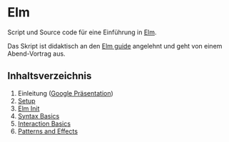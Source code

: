 # Elm
Script und Source code für eine Einführung in [Elm](https://elm-lang.org/).

Das Skript ist didaktisch an den [Elm guide](https://guide.elm-lang.org/) angelehnt und geht von einem Abend-Vortrag aus.

## Inhaltsverzeichnis
1. Einleitung ([Google Präsentation](https://docs.google.com/presentation/d/1-i_Kg0cPwDnegzcbflgZFi3qdyqcwecec4YO-GljLwA/edit?usp=sharing))
2. [Setup](00-setup/README.md)
3. [Elm Init](01-elm-init/README.md)
4. [Syntax Basics](02-syntax-basics/README.md)
5. [Interaction Basics](03-interaction-basics/README.md)
6. [Patterns and Effects](04-patterns-and-effects/README.md)
